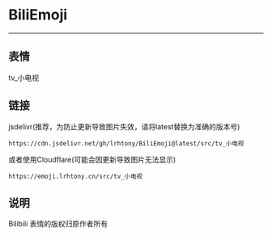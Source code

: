 # BiliEmoji
---
## 表情
tv_小电视
## 链接
jsdelivr(推荐，为防止更新导致图片失效，请将latest替换为准确的版本号)
```
https://cdn.jsdelivr.net/gh/lrhtony/BiliEmoji@latest/src/tv_小电视
```
或者使用Cloudflare(可能会因更新导致图片无法显示)
```
https://emoji.lrhtony.cn/src/tv_小电视
```
## 说明
Bilibili 表情的版权归原作者所有
